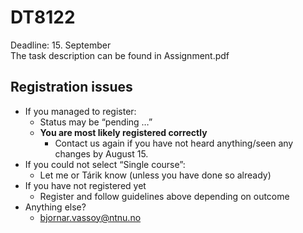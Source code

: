 # DT8122 

Deadline: 15. September  
The task description can be found in Assignment.pdf 


## Registration issues

- If you managed to register:
  - Status may be “pending …”
  - **You are most likely registered correctly**
    - Contact us again if you have not heard anything/seen any changes by August 15.
- If you could not select “Single course”:
  - Let me or Tárik know (unless you have done so already)
- If you have not registered yet
  - Register and follow guidelines above depending on outcome
- Anything else?
  - bjornar.vassoy@ntnu.no

